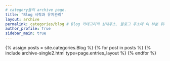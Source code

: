 ```yaml
---
# category들의 archive page.
title: "Blog 시작과 유지관리"
layout: archive
permalink: categories/blog # Blog 카테고리의 상대주소. 블로그 주소에 이 부분 뒤에 적어주면 됨.
author_profile: True
sidebar_main: true
---
```



{% assign posts = site.categories.Blog %}
{% for post in posts %} {% include archive-single2.html type=page.entries_layout %} {% endfor %}
